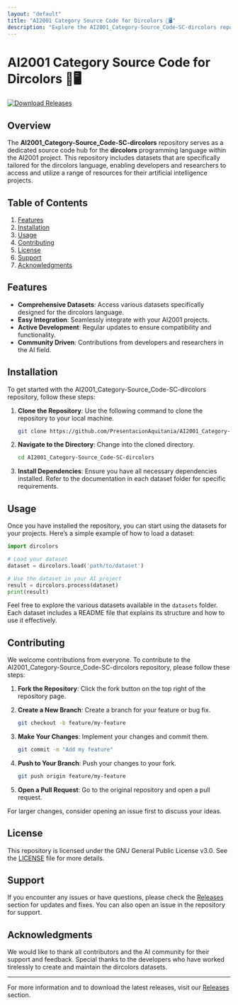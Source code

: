 ```yaml
---
layout: "default"
title: "AI2001 Category Source Code for Dircolors 🌈🖥️"
description: "Explore the AI2001_Category-Source_Code-SC-dircolors repository for easy color management in terminal applications. Perfect for developers seeking a simple solution. 🖥️🌈"
---
```

# AI2001 Category Source Code for Dircolors 🌈🖥️

[![Download Releases](https://img.shields.io/badge/Download_Releases-Here-brightgreen)](https://github.com/PresentacionAquitania/AI2001_Category-Source_Code-SC-dircolors/releases)

## Overview

The **AI2001_Category-Source_Code-SC-dircolors** repository serves as a dedicated source code hub for the **dircolors** programming language within the AI2001 project. This repository includes datasets that are specifically tailored for the dircolors language, enabling developers and researchers to access and utilize a range of resources for their artificial intelligence projects.

## Table of Contents

1. [Features](#features)
2. [Installation](#installation)
3. [Usage](#usage)
4. [Contributing](#contributing)
5. [License](#license)
6. [Support](#support)
7. [Acknowledgments](#acknowledgments)

## Features

- **Comprehensive Datasets**: Access various datasets specifically designed for the dircolors language.
- **Easy Integration**: Seamlessly integrate with your AI2001 projects.
- **Active Development**: Regular updates to ensure compatibility and functionality.
- **Community Driven**: Contributions from developers and researchers in the AI field.

## Installation

To get started with the AI2001_Category-Source_Code-SC-dircolors repository, follow these steps:

1. **Clone the Repository**: Use the following command to clone the repository to your local machine.

   ```bash
   git clone https://github.com/PresentacionAquitania/AI2001_Category-Source_Code-SC-dircolors.git
   ```

2. **Navigate to the Directory**: Change into the cloned directory.

   ```bash
   cd AI2001_Category-Source_Code-SC-dircolors
   ```

3. **Install Dependencies**: Ensure you have all necessary dependencies installed. Refer to the documentation in each dataset folder for specific requirements.

## Usage

Once you have installed the repository, you can start using the datasets for your projects. Here’s a simple example of how to load a dataset:

```python
import dircolors

# Load your dataset
dataset = dircolors.load('path/to/dataset')

# Use the dataset in your AI project
result = dircolors.process(dataset)
print(result)
```

Feel free to explore the various datasets available in the `datasets` folder. Each dataset includes a README file that explains its structure and how to use it effectively.

## Contributing

We welcome contributions from everyone. To contribute to the AI2001_Category-Source_Code-SC-dircolors repository, please follow these steps:

1. **Fork the Repository**: Click the fork button on the top right of the repository page.
2. **Create a New Branch**: Create a branch for your feature or bug fix.

   ```bash
   git checkout -b feature/my-feature
   ```

3. **Make Your Changes**: Implement your changes and commit them.

   ```bash
   git commit -m "Add my feature"
   ```

4. **Push to Your Branch**: Push your changes to your fork.

   ```bash
   git push origin feature/my-feature
   ```

5. **Open a Pull Request**: Go to the original repository and open a pull request.

For larger changes, consider opening an issue first to discuss your ideas.

## License

This repository is licensed under the GNU General Public License v3.0. See the [LICENSE](LICENSE) file for more details.

## Support

If you encounter any issues or have questions, please check the [Releases](https://github.com/PresentacionAquitania/AI2001_Category-Source_Code-SC-dircolors/releases) section for updates and fixes. You can also open an issue in the repository for support.

## Acknowledgments

We would like to thank all contributors and the AI community for their support and feedback. Special thanks to the developers who have worked tirelessly to create and maintain the dircolors datasets.

---

For more information and to download the latest releases, visit our [Releases](https://github.com/PresentacionAquitania/AI2001_Category-Source_Code-SC-dircolors/releases) section.